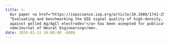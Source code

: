 ```yaml
---
title: >-
  Our paper <a href="https://iopscience.iop.org/article/10.1088/1741-2552/ad141e" target="_blank"> 
  "Evaluating and benchmarking the EEG signal quality of high-density, dry MXene-based electrode arrays 
  against gelled Ag/AgCl electrodes"</a> has been aceepted for publication at the 
  <em>Journal of Neural Engineering</em>.
date: 2024-01-12 10:00:00 -0800
---
```

